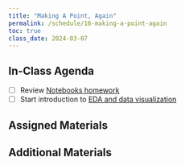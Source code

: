```yaml
---
title: "Making A Point, Again"
permalink: /schedule/16-making-a-point-again
toc: true
class_date: 2024-03-07
---
```


## In-Class Agenda

- [ ] Review [Notebooks homework]({{site.baseurl}}/materials/creating-curating-humanities-data/07-intro-notebooks/#curate-and-collect-homework)
- [ ] Start introduction to [EDA and data visualization]({{site.baseurl}}materials/interpreting-communicating-humanities-data/01-eda-data-viz)

## Assigned Materials

## Additional Materials
